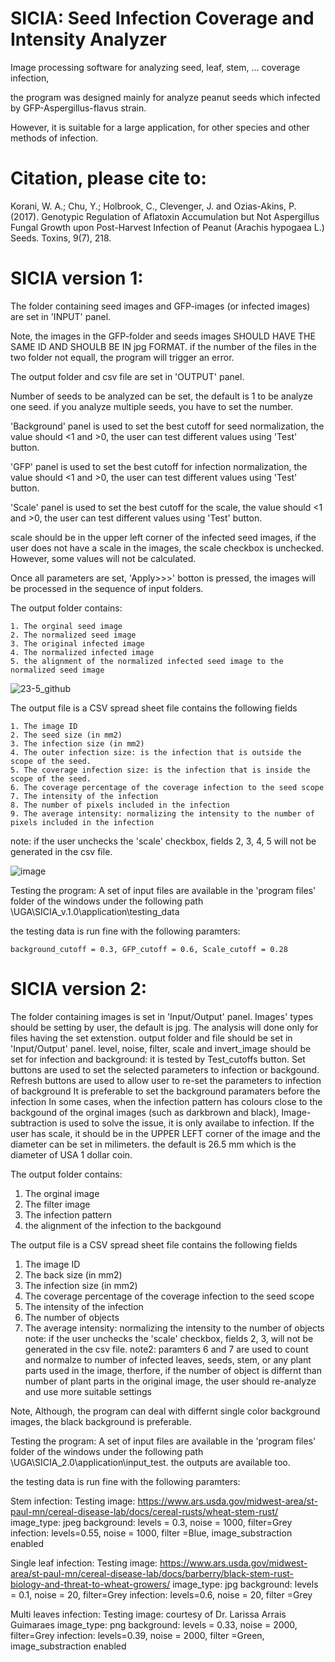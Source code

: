 # SICIA: Seed Infection Coverage and Intensity Analyzer
Image processing software for analyzing seed, leaf, stem, ... coverage infection,

the program was designed mainly for analyze peanut seeds which infected by GFP-Aspergillus-flavus strain.

However, it is suitable for a large application, for other species and other methods of infection.

# Citation, please cite to:
Korani, W. A.; Chu, Y.; Holbrook, C., Clevenger, J. and Ozias-Akins, P. (2017). Genotypic Regulation of Aflatoxin Accumulation but Not Aspergillus Fungal Growth upon Post-Harvest Infection of Peanut (Arachis hypogaea L.) Seeds. Toxins, 9(7), 218.

# SICIA version 1:

The folder containing seed images and GFP-images (or infected images) are set in 'INPUT' panel.

Note, the images in the GFP-folder and seeds images SHOULD HAVE THE SAME ID AND SHOULB BE IN jpg FORMAT. if the number of the files in the two folder not equall, the program will trigger an error.

The output folder and csv file are set in 'OUTPUT' panel.

Number of seeds to be analyzed can be set, the default is 1 to be analyze one seed. if you analyze multiple seeds, you have to set the number.

'Background' panel is used to set the best cutoff for seed normalization, the value should <1 and >0, the user can test different values using 'Test' button.

'GFP' panel is used to set the best cutoff for infection normalization, the value should <1 and >0, the user can test different values using 'Test' button.

'Scale' panel is used to set the best cutoff for the scale, the value should <1 and >0, the user can test different values using 'Test' button.

scale should be in the upper left corner of the infected seed images, if the user does not have a scale in the images, the scale checkbox is unchecked. However, some values will not be calculated.

Once all parameters are set, 'Apply>>>' botton is pressed, the images will be processed in the sequence of input folders.

The output folder contains:
    
    1. The orginal seed image
    2. The normalized seed image
    3. The original infected image
    4. The normalized infected image
    5. the alignment of the normalized infected seed image to the normalized seed image

![23-5_github](https://cloud.githubusercontent.com/assets/21265433/25634815/35ec7e86-2f39-11e7-9553-859a37d6c437.png)

The output file is a CSV spread sheet file contains the following fields

    1. The image ID
    2. The seed size (in mm2)
    3. The infection size (in mm2)
    4. The outer infection size: is the infection that is outside the scope of the seed.
    5. The coverage infection size: is the infection that is inside the scope of the seed.
    6. The coverage percentage of the coverage infection to the seed scope
    7. The intensity of the infection
    8. The number of pixels included in the infection
    9. The average intensity: normalizing the intensity to the number of pixels included in the infection

note: if the user unchecks the 'scale' checkbox, fields 2, 3, 4, 5 will not be generated in the csv file.

![image](https://cloud.githubusercontent.com/assets/21265433/25634888/74b3663e-2f39-11e7-9000-359ad11ae951.png)

Testing the program:
A set of input files are available in the 'program files' folder of the windows under the following path \UGA\SICIA_v.1.0\application\testing_data

the testing data is run fine with the following paramters:

    background_cutoff = 0.3, GFP_cutoff = 0.6, Scale_cutoff = 0.28
    
# SICIA version 2:
The folder containing images is set in 'Input/Output' panel.
Images' types should be setting by user, the default is jpg. The analysis will done only for files having the set extenstion.
output folder and file should be set in 'Input/Output' panel.
level, noise, filter, scale and invert_image should be set for infection and background:
  it is tested by Test_cutoffs button.
  Set buttons are used to set the selected parameters to infection or backgound.
  Refresh buttons are used to allow user to re-set the parameters to infection of background
It is preferable to set the background paramaters before the infection
In some cases, when the infection pattern has colours close to the backgound of the orginal images (such as darkbrown and black), 
  Image-subtraction is used to solve the issue, it is only availabe to infection.
If the user has scale, it should be in the UPPER LEFT corner of the image and the diameter can be set in milimeters. 
  the default is 26.5 mm which is the diameter of USA 1 dollar coin.
  
  
The output folder contains:
1. The orginal image
2. The filter image
3. The infection pattern
4. the alignment of the infection to the backgound

The output file is a CSV spread sheet file contains the following fields
1. The image ID
2. The back size (in mm2)
3. The infection size (in mm2)
4. The coverage percentage of the coverage infection to the seed scope
5. The intensity of the infection
6. The number of objects
7. The average intensity: normalizing the intensity to the number of objects
note: if the user unchecks the 'scale' checkbox, fields 2, 3, will not be generated in the csv file.
note2: paramters 6 and 7 are used to count and normalze to number of infected leaves, seeds, stem, or any plant parts used in the image,
       therfore, if the number of object is differnt than number of plant parts in the original image, 
       the user should re-analyze and use more suitable settings
       
Note, Although, the program can deal with differnt single color background images, the black background is preferable.

Testing the program:
A set of input files are available in the 'program files' folder of the windows under the following path \UGA\SICIA_2.0\application\input_test.
the outputs are available too.


the testing data is run fine with the following paramters:

Stem infection: 
Testing image: https://www.ars.usda.gov/midwest-area/st-paul-mn/cereal-disease-lab/docs/cereal-rusts/wheat-stem-rust/
image_type: jpeg
background: levels = 0.3, noise = 1000, filter=Grey
infection: levels=0.55, noise = 1000, filter =Blue, image_substraction enabled

Single leaf infection:
Testing image: https://www.ars.usda.gov/midwest-area/st-paul-mn/cereal-disease-lab/docs/barberry/black-stem-rust-biology-and-threat-to-wheat-growers/
image_type: jpg
background: levels = 0.1, noise = 20, filter=Grey
infection: levels=0.6, noise = 20, filter =Grey

Multi leaves infection:
Testing image: courtesy of Dr. Larissa Arrais Guimaraes 
image_type: png
background: levels = 0.33, noise = 2000, filter=Grey
infection: levels=0.39, noise = 2000, filter =Green, image_substraction enabled

